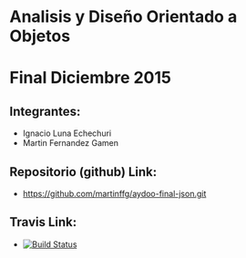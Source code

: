 # Analisis y Diseño Orientado a Objetos
# Final Diciembre 2015

## Integrantes:
 
* Ignacio Luna Echechuri
* Martin Fernandez Gamen

## Repositorio (github)  Link:

* https://github.com/martinffg/aydoo-final-json.git

## Travis Link:
* [![Build Status](https://travis-ci.org/martinffg/aydoo-final-json.svg?branch=master)](https://travis-ci.org/martinffg/aydoo-final-json)
